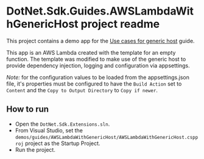 ﻿# DotNet.Sdk.Guides.AWSLambdaWithGenericHost project readme

This project contains a demo app for the [Use cases for generic host](/docs/guides/generic-host-use-cases.md) guide.

This app is an AWS Lambda created with the template for an empty function. The template was modified to make use of the generic host to provide dependency injection, logging and configuration via appsettings.

*Note:* for the configuration values to be loaded from the appsettings.json file, it's properties must be configured to have the `Build Action` set to `Content` and the `Copy to Output Directory` to `Copy if newer`.

## How to run

* Open the `DotNet.Sdk.Extensions.sln`.
* From Visual Studio, set the `demos/guides/AWSLambdaWithGenericHost/AWSLambdaWithGenericHost.cspproj` project as the Startup Project.
* Run the project.
